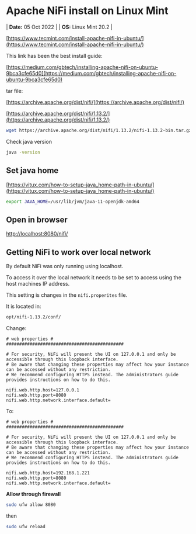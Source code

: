 # Apache NiFi install on Linux Mint

| **Date:** 05 Oct 2022 |
| **OS:** Linux Mint 20.2 |

[https://www.tecmint.com/install-apache-nifi-in-ubuntu/](https://www.tecmint.com/install-apache-nifi-in-ubuntu/)

This link has been the best install guide:

[https://medium.com/gbtech/installing-apache-nifi-on-ubuntu-9bca3cfe65d0](https://medium.com/gbtech/installing-apache-nifi-on-ubuntu-9bca3cfe65d0)

tar file:

[https://archive.apache.org/dist/nifi/](https://archive.apache.org/dist/nifi/)

[https://archive.apache.org/dist/nifi/1.13.2/](https://archive.apache.org/dist/nifi/1.13.2/)


```bash
wget https://archive.apache.org/dist/nifi/1.13.2/nifi-1.13.2-bin.tar.gz
```

Check java version

```bash
java -version
```



## Set java home

[https://vitux.com/how-to-setup-java_home-path-in-ubuntu/](https://vitux.com/how-to-setup-java_home-path-in-ubuntu/)

```bash
export JAVA_HOME=/usr/lib/jvm/java-11-openjdk-amd64
```


## Open in browser

[http://localhost:8080/nifi/](http://localhost:8080/nifi/)



## Getting NiFi to work over local network

By default NiFi was only running using localhost.

To access it over the local network it needs to be set to access using the host machines IP address.

This setting is changes in the `nifi.properites` file. 

It is located in:

```bash
opt/nifi-1.13.2/conf/
```

Change:

```
# web properties #
#############################################

# For security, NiFi will present the UI on 127.0.0.1 and only be accessible through this loopback interface.
# Be aware that changing these properties may affect how your instance can be accessed without any restriction.
# We recommend configuring HTTPS instead. The administrators guide provides instructions on how to do this.

nifi.web.http.host=127.0.0.1
nifi.web.http.port=8080
nifi.web.http.network.interface.default=
```

To:

```
# web properties #
#############################################

# For security, NiFi will present the UI on 127.0.0.1 and only be accessible through this loopback interface.
# Be aware that changing these properties may affect how your instance can be accessed without any restriction.
# We recommend configuring HTTPS instead. The administrators guide provides instructions on how to do this.

nifi.web.http.host=192.168.1.221
nifi.web.http.port=8080
nifi.web.http.network.interface.default=
```

**Allow through firewall**

```bash
sudo ufw allow 8080
```

then

```bash
sudo ufw reload
```





